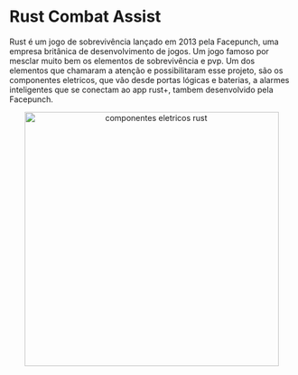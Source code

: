 # Rust Combat Assist

Rust é um jogo de sobrevivência lançado em 2013 pela 
Facepunch, uma empresa britânica de desenvolvimento de jogos.
Um jogo famoso por mesclar muito bem os elementos de sobrevivência
e pvp. Um dos elementos que chamaram a atenção e possibilitaram
esse projeto, são os componentes eletricos, que vão desde portas lógicas
e baterias, a alarmes inteligentes que se conectam ao app
rust+, tambem desenvolvido pela Facepunch.
<p align="center">
  <img src="https://forum.alkad.org/attachments/the_electric_anniversary_1-png.5110/" width="450" alt="componentes eletricos rust">
</p>
